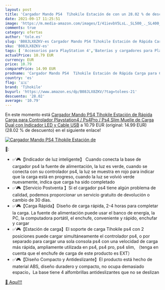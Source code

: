 ```yaml
---
layout: post
title: 'Cargador Mando PS4  Tihokile Estación de con un 28.02 % de descuento'
date: 2021-09-17 11:25:51
image: 'https://m.media-amazon.com/images/I/41ievbV5LsL._SL500_._SL400_.jpg'
comments: true
category: ofertas
author: 'tole.es'
slug: 'B08JLX8ZKV-es Cargador Mando PS4 Tihokile Estación de Rápida Carga para...'
sku: 'B08JLX8ZKV-es'
tags: [ 'Accesorios para PlayStation 4','Baterías y cargadores para PlayStation 4','Cargadores para PlayStation 4','Electrónica','Hardware y juegos para PlayStation 4','Videojuegos','ps4','tihokile', ]
actualPrice: 10.79 EUR
currency: EUR
price: 10.79
comparePrice: 14.99 EUR
prodname: 'Cargador Mando PS4  Tihokile Estación de Rápida Carga para Controlador Playstation4 / Ps4Pro / Ps4 Slim  Muelle de Carga Dual con Indicador LED y Cable USB'
country: 'es'
flag: '🇪🇸'
brand: 'Tihokile'
buyurl: 'https://www.amazon.es/dp/B08JLX8ZKV/?tag=tolees-21'
descuento: '28.02'
average: '10.79'
---
```


En este momento está [Cargador Mando PS4  Tihokile Estación de Rápida Carga para Controlador Playstation4 / Ps4Pro / Ps4 Slim  Muelle de Carga Dual con Indicador LED y Cable USB](https://www.amazon.es/dp/B08JLX8ZKV/?tag=tolees-21) a 10.79 EUR (original: 14.99 EUR) (28.02 %  de descuento) en el siguiente enlace!

[![Cargador Mando PS4  Tihokile Estación de](https://m.media-amazon.com/images/I/41ievbV5LsL._SL500_._SL400_.jpg)](https://www.amazon.es/dp/B08JLX8ZKV/?tag=tolees-21)

🔎:

- ✅🎮【Indicador de luz inteligente】 Cuando conecta la base de cargador ps4 la fuente de alimentación, la luz es verde, cuando se conecta con su controlador ps4, la luz se muestra en rojo para indicar que la carga está en progreso, cuando la luz se volvió verde nuevamente, indica que carga ha sido completado
- ✅🎮【Servicio Postventa 】Si el cargador ps4 tiene algún problema de calidad, podemos proporcionar un servicio gratuito de devolución o cambio de 30 días.
- ✅🎮【Carga Rápida】Diseño de carga rápida, 2-4 horas para completar la carga. La fuente de alimentación puede usar el banco de energía, la PC, la computadora portátil, el enchufe, conveniente y rápido, enchufar y cargar
- ✅🎮【Estación de carga】El soporte de carga Tihokile ps4 con 2 posiciones puede cargar simultáneamente el controlador ps4, o por separado para cargar una sola consola ps4 con una velocidad de carga más rápida, ampliamente utilizada en ps4, ps4 pro, ps4 slim, （tenga en cuenta que el enchufe de carga de este producto es EXT）
- ✅🎮【Diseño Compacto y Antideslizante】El producto está hecho de material ABS, diseño duradero y compacto, no ocupa demasiado espacio，La base tiene 4 alfombrillas antideslizantes que no se deslizan

[🛒 Aquí!!!](https://www.amazon.es/dp/B08JLX8ZKV/?tag=tolees-21)
